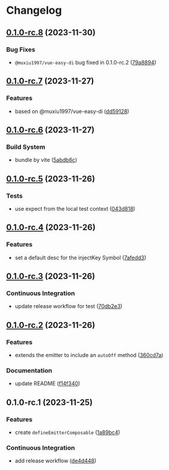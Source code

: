 # Changelog

## [0.1.0-rc.8](https://github.com/MuXiu1997/vue-use-emitter/compare/v0.1.0-rc.7...v0.1.0-rc.8) (2023-11-30)


### Bug Fixes

* `@muxiu1997/vue-easy-di` bug fixed in 0.1.0-rc.2 ([79a8894](https://github.com/MuXiu1997/vue-use-emitter/commit/79a8894559e90a13ff96a97e171305a04619740f))

## [0.1.0-rc.7](https://github.com/MuXiu1997/vue-use-emitter/compare/v0.1.0-rc.6...v0.1.0-rc.7) (2023-11-27)


### Features

* based on @muxiu1997/vue-easy-di ([dd59128](https://github.com/MuXiu1997/vue-use-emitter/commit/dd59128289e8ab758c63a0be9e5f9a1a4a6534e7))

## [0.1.0-rc.6](https://github.com/MuXiu1997/vue-use-emitter/compare/v0.1.0-rc.5...v0.1.0-rc.6) (2023-11-27)


### Build System

* bundle by vite ([5abdb6c](https://github.com/MuXiu1997/vue-use-emitter/commit/5abdb6cb90065da5d94e0b2f42286ba02e9de63f))

## [0.1.0-rc.5](https://github.com/MuXiu1997/vue-use-emitter/compare/v0.1.0-rc.4...v0.1.0-rc.5) (2023-11-26)


### Tests

* use expect from the local test context ([043d818](https://github.com/MuXiu1997/vue-use-emitter/commit/043d81899355841fd45af89e2a59744de1c13a33))

## [0.1.0-rc.4](https://github.com/MuXiu1997/vue-use-emitter/compare/v0.1.0-rc.3...v0.1.0-rc.4) (2023-11-26)


### Features

* set a default desc for the injectKey Symbol ([7afedd3](https://github.com/MuXiu1997/vue-use-emitter/commit/7afedd319ac191aff836e09fce9cf28ab7e156cd))

## [0.1.0-rc.3](https://github.com/MuXiu1997/vue-use-emitter/compare/v0.1.0-rc.2...v0.1.0-rc.3) (2023-11-26)


### Continuous Integration

* update release workflow for test ([70db2e3](https://github.com/MuXiu1997/vue-use-emitter/commit/70db2e3bd68f19ce9325ac9e68c2131a423c4cb3))

## [0.1.0-rc.2](https://github.com/MuXiu1997/vue-use-emitter/compare/v0.1.0-rc.1...v0.1.0-rc.2) (2023-11-26)


### Features

* extends the emitter to include an `autoOff` method ([360cd7a](https://github.com/MuXiu1997/vue-use-emitter/commit/360cd7ac814a14964ce9d973cb54032de5ae4400))


### Documentation

* update README ([f14f340](https://github.com/MuXiu1997/vue-use-emitter/commit/f14f34071bef924adcbd620d09051be072f386ba))

## 0.1.0-rc.1 (2023-11-25)


### Features

* create `defineEmitterComposable` ([1a89bc4](https://github.com/MuXiu1997/define-emitter-composable/commit/1a89bc4977ffae97fedd3378b6ef20f681181e77))


### Continuous Integration

* add release workflow ([de4d448](https://github.com/MuXiu1997/define-emitter-composable/commit/de4d44887fac1fcf8eb9ca9304615f17ac62f805))

